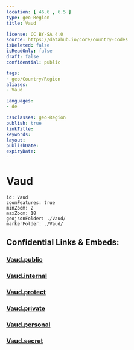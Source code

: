 ```yaml
---
location: [ 46.6 , 6.5 ] 
type: geo-Region
title: Vaud

license: CC BY-SA 4.0
source: https://datahub.io/core/country-codes
isDeleted: false
isReadOnly: false
draft: false
confidential: public

tags:
- geo/Country/Region
aliases:
- Vaud

Languages:
- de

cssclasses: geo-Region
publish: true
linkTitle: 
keywords: 
layout: 
publishDate: 
expiryDate: 
---
```


# Vaud

```leaflet
id: Vaud
zoomFeatures: true 
minZoom: 2 
maxZoom: 18
geojsonFolder: ./Vaud/
markerFolder: ./Vaud/
```


## Confidential Links & Embeds: 

### [Vaud.public](/_public/\Earth\Continent\Europe\Europe~Central\Switzerland\Switzerland~CantonsVaud.public.md) 

### [Vaud.internal](/_internal/\Earth\Continent\Europe\Europe~Central\Switzerland\Switzerland~CantonsVaud.internal.md) 

### [Vaud.protect](/_protect/\Earth\Continent\Europe\Europe~Central\Switzerland\Switzerland~CantonsVaud.protect.md) 

### [Vaud.private](/_private/\Earth\Continent\Europe\Europe~Central\Switzerland\Switzerland~CantonsVaud.private.md) 

### [Vaud.personal](/_personal/\Earth\Continent\Europe\Europe~Central\Switzerland\Switzerland~CantonsVaud.personal.md) 

### [Vaud.secret](/_secret/\Earth\Continent\Europe\Europe~Central\Switzerland\Switzerland~CantonsVaud.secret.md)

